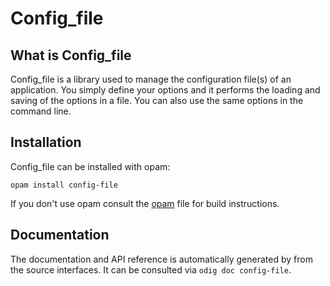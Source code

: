 # Config_file

## What is Config_file

Config_file is a library used to manage the configuration file(s) of
an application. You simply define your options and it performs the
loading and saving of the options in a file. You can also use the same
options in the command line.

## Installation

Config_file can be installed with opam:

    opam install config-file

If you don't use opam consult the [opam](config-file.opam) file for
build instructions.

## Documentation

The documentation and API reference is automatically generated by from
the source interfaces. It can be consulted via `odig doc config-file`.
